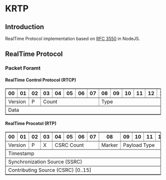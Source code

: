 # KRTP
## Introduction
RealTime Protocol implementation based on [RFC 3550](https://tools.ietf.org/html/rfc3550) in NodeJS.

## RealTime Protocol
### Packet Foramt
#### RealTime Control Protocol (RTCP)

<table border="1">
  <tr>
    <th>00</th>
    <th>01</th>
    <th>02</th>
    <th>03</th>
    <th>04</th>
    <th>05</th>
    <th>06</th>
    <th>07</th>
    <th>08</th>
    <th>09</th>
    <th>10</th>
    <th>11</th>
    <th>12</th>
    <th>13</th>
    <th>14</th>
    <th>15</th>
    <th>16</th>
    <th>17</th>
    <th>18</th>
    <th>19</th>
    <th>20</th>
    <th>21</th>
    <th>22</th>
    <th>23</th>
    <th>24</th>
    <th>25</th>
    <th>26</th>
    <th>27</th>
    <th>28</th>
    <th>29</th>
    <th>30</th>
    <th>31</th>
  </tr>
  <tr>
    <td colspan="2">Version</td>
    <td>P</td>
    <td colspan="5">Count</td>
    <td colspan="8">Type</td>
    <td colspan="16">Length</td>
  </tr>
  <tr>
    <td colspan="32">Data</td>
  </tr>
</table>

#### RealTime Procotol (RTP)

<table border="1">
  <tr>
    <th>00</th>
    <th>01</th>
    <th>02</th>
    <th>03</th>
    <th>04</th>
    <th>05</th>
    <th>06</th>
    <th>07</th>
    <th>08</th>
    <th>09</th>
    <th>10</th>
    <th>11</th>
    <th>12</th>
    <th>13</th>
    <th>14</th>
    <th>15</th>
    <th>16</th>
    <th>17</th>
    <th>18</th>
    <th>19</th>
    <th>20</th>
    <th>21</th>
    <th>22</th>
    <th>23</th>
    <th>24</th>
    <th>25</th>
    <th>26</th>
    <th>27</th>
    <th>28</th>
    <th>29</th>
    <th>30</th>
    <th>31</th>
  </tr>
  <tr>
    <td colspan="2">Version</td>
    <td>P</td>
    <td>X</td>
    <td colspan="4">CSRC Count</td>
    <td>Marker</td>
    <td colspan="7">Payload Type</td>
    <td colspan="16">Sequence Number</td>
  </tr>
  <tr>
    <td colspan="32">Timestamp</td>
  </tr>
  <tr>
    <td colspan="32">Synchronization Source (SSRC)</td>
  </tr>
  <tr>
    <td colspan="32">Contributing Source (CSRC) [0..15]</td>
  </tr>
</table>
